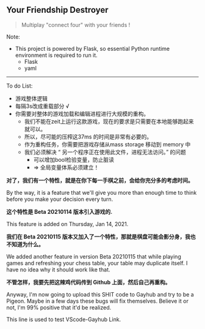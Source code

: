 ## Your Friendship Destroyer

> Multiplay "connect four" with your friends !

Note:

+ This project is powered by Flask, so essential Python runtime environment is required to run it.
  + Flask
  + yaml

---

To do List:

+ 游戏整体逻辑
+ 每隔3s改成重载部分 √
+ 你需要对整体的游戏加载和编辑进程进行大规模的重构。
  + 我们不能在zeit上运行这款游戏，现在的要求是只需要在本地能够跑起来就可以。
  + 所以，尽可能的压榨这37ms 的时间是非常有必要的。
  + 作为重构任务，你需要把游戏存储从mass storage 移动到 memory 中
  + 我们必须解决 “ 另一个程序正在使用此文件，进程无法访问。” 的问题
    + 可以增加bool检验变量，防止脏读
    + => 全局变量体系必须建立！



**对了，我们有一个特性，就是在你下每一手棋之前，会给你充分多的考虑时间。**

By the way, it is a feature that we'll give you more than enough time to think before you make your decision every turn.

**这个特性是 Beta 20210114 版本引入游戏的.**

This feature is added on Thursday, Jan 14, 2021.

**我们在 Beta 20210115 版本又加入了一个特性，那就是棋盘可能会影分身，我也不知道为什么。**

We added another feature in version Beta 20210115 that while playing games and refreshing your chess table, your table may duplicate itself. I have no idea why it should work like that.

**不管怎样，我要先把这辣鸡代码传到 Github 上面，然后自己再重构。**

Anyway, I'm now going to upload this SHIT code to Gayhub and try to be a Pigeon.
Maybe in a few days these bugs will fix themselves.
Believe it or not, I'm 99% positive that it'd be realized.

This line is used to test VScode-Gayhub Link.